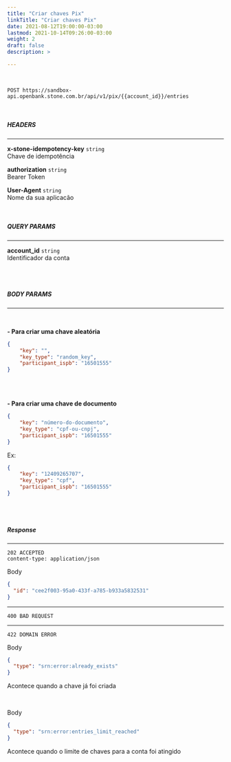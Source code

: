 ```yaml
---
title: "Criar chaves Pix"
linkTitle: "Criar chaves Pix"
date: 2021-08-12T19:00:00-03:00
lastmod: 2021-10-14T09:26:00-03:00
weight: 2
draft: false
description: >

---
```

<br>

```
POST https://sandbox-api.openbank.stone.com.br/api/v1/pix/{{account_id}}/entries
```
<br>

##### **HEADERS**
---

**x-stone-idempotency-key** `string`
<br>Chave de idempotência

**authorization** `string`
<br> Bearer Token

**User-Agent** `string`
<br>Nome da sua aplicacão

<br>

##### **QUERY PARAMS**
---

**account_id** `string`
<br> Identificador da conta
<br> <br> 

<br>

##### **BODY PARAMS**
---
<br>

**- Para criar uma chave aleatória**


```json
{
    "key": "",
    "key_type": "random_key",
    "participant_ispb": "16501555"
}
```
<br> <br> 

**- Para criar uma chave de documento**


```json
{
    "key": "número-do-documento",
    "key_type": "cpf-ou-cnpj",
    "participant_ispb": "16501555"
}
```
Ex: 
```json
{
    "key": "12409265707",
    "key_type": "cpf",
    "participant_ispb": "16501555"
}
```


<br> <br> 
##### **Response**
---

```
202 ACCEPTED
content-type: application/json
```

Body
```json
{
  "id": "cee2f003-95a0-433f-a785-b933a5832531"
}
```

---

```
400 BAD REQUEST
```

---

```
422 DOMAIN ERROR
```

Body
```json
{
  "type": "srn:error:already_exists"
}
```

Acontece quando a chave já foi criada

<br>

Body
```json
{
  "type": "srn:error:entries_limit_reached"
}
```
Acontece quando o limite de chaves para a conta foi atingido
<br> <br> 

